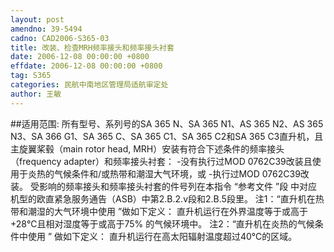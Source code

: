 ```yaml
---
layout: post
amendno: 39-5494
cadno: CAD2006-S365-03
title: 改装、检查MRH频率接头和频率接头衬套
date: 2006-12-08 00:00:00 +0800
effdate: 2006-12-08 00:00:00 +0800
tag: S365
categories: 民航中南地区管理局适航审定处
author: 王敏
---
```


##适用范围:
所有型号、系列号的SA 365 N、SA 365 N1、AS 365 N2、AS 365 N3、SA 366 G1、SA 365 C、SA 365 C1、SA 365 C2和SA 365 C3直升机，且主旋翼桨毂（main rotor head, MRH）安装有符合下述条件的频率接头（frequency adapter）和频率接头衬套： -没有执行过MOD 0762C39改装且使用于炎热的气候条件和/或热带和潮湿大气环境，或
-执行过MOD 0762C39改装。 受影响的频率接头和频率接头衬套的件号列在本指令 “参考文件 ”段
中对应机型的欧直紧急服务通告（ASB）中第2.B.2.v段和2.B.5段里。 注1：“直升机在热带和潮湿的大气环境中使用 ”做如下定义： 直升机运行在外界温度等于或高于+28℃且相对湿度等于或高于75%
的气候环境中。 注2：“直升机在炎热的气候条件中使用 ” 做如下定义： 直升机运行在高太阳辐射温度超过40℃的区域。

